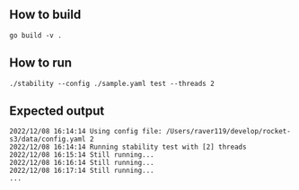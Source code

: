 
## How to build

```shell
go build -v .
```


## How to run

```shell
./stability --config ./sample.yaml test --threads 2
```

## Expected output

```
2022/12/08 16:14:14 Using config file: /Users/raver119/develop/rocket-s3/data/config.yaml 2
2022/12/08 16:14:14 Running stability test with [2] threads
2022/12/08 16:15:14 Still running...
2022/12/08 16:16:14 Still running...
2022/12/08 16:17:14 Still running...
...
```